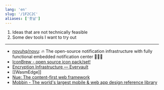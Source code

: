 ```yaml
---
lang: 'en'
slug: '/1F2C2C'
aliases: ['훗날']
---
```


1. Ideas that are not technically feasible
2. Some dev tools I want to try out

---

- [novuhq/novu](https://github.com/novuhq/novu): 🔥 The open-source notification infrastructure with fully functional embedded notification center 🚀🚀🚀
- [IconBrew - open source icon pack/set!](https://iconbrew.com/)
- [Encryption Infrastructure — Evervault](https://evervault.com/)
- [[WasmEdge]]
- [Nue: The content-first web framework](https://nuejs.org/)
- [Mobbin - The world's largest mobile & web app design reference library](https://mobbin.com/)
